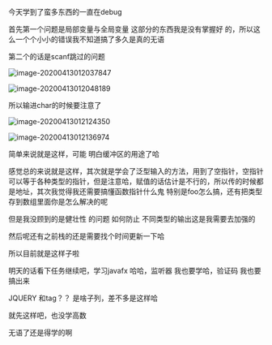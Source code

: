 今天学到了蛮多东西的一直在debug

首先第一个问题是局部变量与全局变量  这部分的东西我是没有掌握好 的，所以这么一个个小小的错误我不知道搞了多久是真的无语

第二个的话是scanf跳过的问题

![image-20200413012037847](C:\Users\zbr\AppData\Roaming\Typora\typora-user-images\image-20200413012037847.png)

![image-20200413012048189](C:\Users\zbr\AppData\Roaming\Typora\typora-user-images\image-20200413012048189.png)

所以输进char的时候要注意了

![image-20200413012124350](C:\Users\zbr\AppData\Roaming\Typora\typora-user-images\image-20200413012124350.png)

![image-20200413012136974](C:\Users\zbr\AppData\Roaming\Typora\typora-user-images\image-20200413012136974.png)

简单来说就是这样，可能 明白缓冲区的用途了哈

感觉总的来说就是这样，其次就是学会了泛型输入的方法，用到了空指针，空指针可以等于各种类型的指针，但是注意哈，赋值的话估计是不行的，所以传的时候都是地址，其次我觉得我还需要搞懂函数指针什么鬼 特别是foo怎么搞，还有把类型存到数组里面你是怎么解决的呢



但是我没顾到的是健壮性 的问题 如何防止 不同类型的输出这是我需要去加强的

然后呢还有之前栈的还是需要找个时间更新一下哈

所以目前就是这样子啦

明天的话看下任务继续吧，学习javafx 哈哈，监听器 我也要学哈，验证码 我也要搞出来

JQUERY 和tag？？ 是啥子列，差不多是这样哈

就先这样吧，也没学高数

无语了还是得学的啊

